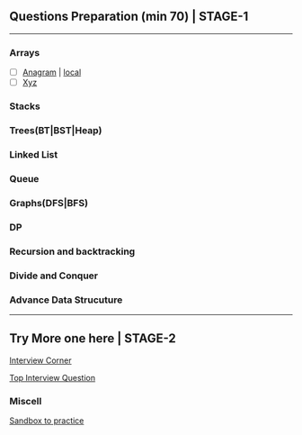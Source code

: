 ## Questions Preparation (min 70) | STAGE-1
---
### Arrays
- [ ] [Anagram](https://www.geeksforgeeks.org/check-whether-two-strings-are-anagram-of-each-other/) | [local](../practice/array/Anagram.java)
- [ ] [Xyz]()

### Stacks

### Trees(BT|BST|Heap)

### Linked List

### Queue

### Graphs(DFS|BFS)

### DP

### Recursion and backtracking

### Divide and Conquer

### Advance Data Strucuture

---
## Try More one here | STAGE-2
[Interview Corner](https://www.geeksforgeeks.org/company-interview-corner/)

[Top Interview Question](https://leetcode.com/explore/interview/card/top-interviw-questions-medium)

### Miscell
[Sandbox to practice](https://coderpad.io/launch-sandbox)
